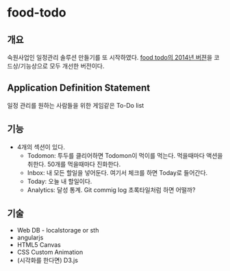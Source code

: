 # food-todo
## 개요
숙원사업인 일정관리 솔루션 만들기를 또 시작하였다.
[food todo의 2014년 버젼](http://milooy.github.io/foodtodo-web/)을 코드상/기능상으로 모두 개선한 버전이다.

## Application Definition Statement
일정 관리를 원하는 사람들을 위한
게임같은 To-Do list

## 기능
- 4개의 섹션이 있다.
  - Todomon: 투두를 클리어하면 Todomon이 먹이를 먹는다. 먹을때마다 액션을 취한다. 50개를 먹을때마다 진화한다.
  - Inbox: 내 모든 할일을 넣어둔다. 여기서 체크를 하면 Today로 들어간다.
  - Today: 오늘 내 할일이다.
  - Analytics: 달성 통계. Git commig log 초록타일처럼 하면 어떨까?

## 기술
- Web DB - localstorage or sth
- angularjs
- HTML5 Canvas
- CSS Custom Animation
- (시각화를 한다면) D3.js
